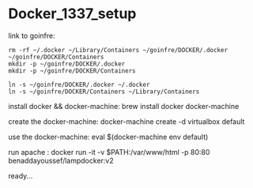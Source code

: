 # Docker_1337_setup

link to goinfre:

    rm -rf ~/.docker ~/Library/Containers ~/goinfre/DOCKER/.docker ~/goinfre/DOCKER/Containers
    mkdir -p ~/goinfre/DOCKER/.docker
    mkdir -p ~/goinfre/DOCKER/Containers

    ln -s ~/goinfre/DOCKER/.docker ~/.docker
    ln -s ~/goinfre/DOCKER/Containers ~/Library/Containers

install docker && docker-machine:
    brew install docker docker-machine

create the docker-machine:
    docker-machine create -d virtualbox default

use the docker-machine:
    eval $(docker-machine env default)

run apache :
docker run -it -v $PATH:/var/www/html -p 80:80 benaddayoussef/lampdocker:v2

ready...
